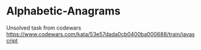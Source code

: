 # Alphabetic-Anagrams
Unsolved task from codewars
https://www.codewars.com/kata/53e57dada0cb0400ba000688/train/javascript
